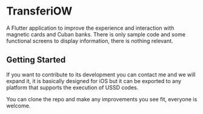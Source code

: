 # TransferiOW

A Flutter application to improve the experience and interaction with magnetic cards and Cuban banks.
There is only sample code and some functional screens to display information, there is nothing relevant.

## Getting Started

If you want to contribute to its development you can contact me and we will expand it, it is basically designed for iOS but it can be exported to any platform that supports the execution of USSD codes.

You can clone the repo and make any improvements you see fit, everyone is welcome.
